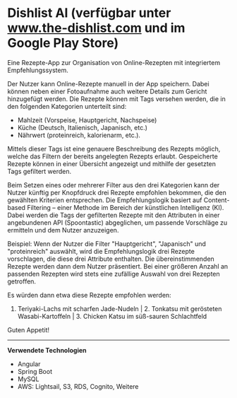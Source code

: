 # Dishlist AI (verfügbar unter www.the-dishlist.com und im Google Play Store)
Eine Rezepte-App zur Organisation von Online-Rezepten mit integriertem Empfehlungssystem.

Der Nutzer kann Online-Rezepte manuell in der App speichern. Dabei können neben einer Fotoaufnahme auch weitere Details zum Gericht hinzugefügt werden. Die Rezepte können mit Tags versehen werden, die in den folgenden Kategorien unterteilt sind:

- Mahlzeit (Vorspeise, Hauptgericht, Nachspeise)  
- Küche (Deutsch, Italienisch, Japanisch, etc.)  
- Nährwert (proteinreich, kalorienarm, etc.).

Mittels dieser Tags ist eine genauere Beschreibung des Rezepts möglich, welche das Filtern der bereits angelegten Rezepts erlaubt.
Gespeicherte Rezepte können in einer Übersicht angezeigt und mithilfe der gesetzten Tags gefiltert werden.

Beim Setzen eines oder mehrerer Filter aus den drei Kategorien kann der Nutzer künftig per Knopfdruck drei Rezepte empfohlen bekommen, die den gewählten Kriterien entsprechen. Die Empfehlungslogik basiert auf Content-based Filtering – einer Methode im Bereich der künstlichen Intelligenz (KI). Dabei werden die Tags der gefilterten Rezepte mit den Attributen in einer angebundenen API (Spoontastic) abgeglichen, um passende Vorschläge zu ermitteln und dem Nutzer anzuzeigen.

Beispiel: Wenn der Nutzer die Filter "Hauptgericht", "Japanisch" und "proteinreich" auswählt, wird die Empfehlungslogik drei Rezepte vorschlagen, die diese drei Attribute enthalten. Die übereinstimmenden Rezepte werden dann dem Nutzer präsentiert. Bei einer größeren Anzahl an passenden Rezepten wird stets eine zufällige Auswahl von drei Rezepten getroffen.

Es würden dann etwa diese Rezepte empfohlen werden:

1. Teriyaki-Lachs mit scharfen Jade-Nudeln | 2. Tonkatsu mit gerösteten Wasabi-Kartoffeln | 3. Chicken Katsu im süß-sauren Schlachtfeld 

Guten Appetit!





____


**Verwendete Technologien**

- Angular
- Spring Boot
- MySQL
- AWS: Lightsail, S3, RDS, Cognito, Weitere
  
